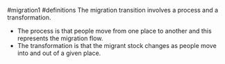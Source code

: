 #migration1 #definitions 
The migration transition involves a process and a transformation. 
-  The process is that people move from one place to another and this represents the migration flow. 
-  The transformation is that the migrant stock changes as people move into and out of a given place.